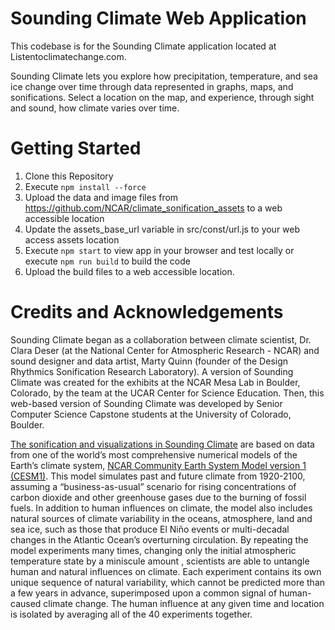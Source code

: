 # Sounding Climate Web Application
This codebase is for the Sounding Climate application located at Listentoclimatechange.com.

Sounding Climate lets you explore how precipitation, temperature, and sea ice change over time through data represented in graphs, maps, and sonifications. Select a location on the map, and experience, through sight and sound, how climate varies over time.

# Getting Started

1. Clone this Repository
2. Execute `npm install --force`
3. Upload the data and image files from https://github.com/NCAR/climate_sonification_assets to a web accessible location
4. Update the assets_base_url variable in src/const/url.js to your web access assets location
5. Execute `npm start` to view app in your browser and test locally or execute `npm run build` to build the code
6. Upload the build files to a web accessible location.


# Credits and Acknowledgements

Sounding Climate began as a collaboration between climate scientist, Dr. Clara Deser (at the National Center for Atmospheric Research - NCAR) and sound designer and data artist, Marty Quinn (founder of the Design Rhythmics Sonification Research Laboratory). A version of Sounding Climate was created for the exhibits at the NCAR Mesa Lab in Boulder, Colorado, by the team at the UCAR Center for Science Education. Then, this web-based version of Sounding Climate was developed by Senior Computer Science Capstone students at the University of Colorado, Boulder.

[The sonification and visualizations in Sounding Climate](https://news.ucar.edu/123108/40-earths-ncars-large-ensemble-reveals-staggering-climate-variability) are based on data from one of the world’s most comprehensive numerical models of the Earth’s climate system, [NCAR Community Earth System Model version 1 (CESM1)](https://www.cesm.ucar.edu/projects/community-projects/LENS/). This model simulates past and future climate from 1920-2100, assuming a “business-as-usual” scenario for rising concentrations of carbon dioxide and other greenhouse gases due to the burning of fossil fuels. In addition to human influences on climate, the model also includes natural sources of climate variability in the oceans, atmosphere, land and sea ice, such as those that produce El Niño events or multi-decadal changes in the Atlantic Ocean’s overturning circulation. By repeating the model experiments many times, changing only the initial atmospheric temperature state by a miniscule amount , scientists are able to untangle human and natural influences on climate. Each experiment contains its own unique sequence of natural variability, which cannot be predicted more than a few years in advance, superimposed upon a common signal of human-caused climate change. The human influence at any given time and location is isolated by averaging all of the 40 experiments together.
